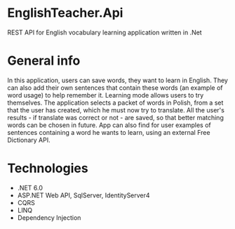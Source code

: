 # EnglishTeacher.Api
REST API for English vocabulary learning application written in .Net

# General info
In this application, users can save words, they want to learn in English. They can also add their own sentences that contain these words (an example of word usage) to help remember it.
Learning mode allows users to try themselves. The application selects a packet of words in Polish, from a set that the user has created, which he must now try to translate. All the user's results - if translate was correct or not - are saved, so that better matching words can be chosen in future.
App can also find for user examples of sentences containing a word he wants to learn, using an external Free Dictionary API.

# Technologies
* .NET 6.0
* ASP.NET Web API, SqlServer, IdentityServer4
* CQRS
* LINQ
* Dependency Injection
